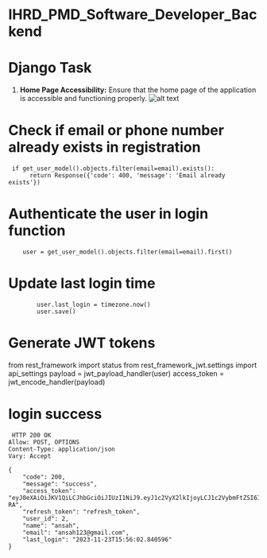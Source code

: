 # IHRD_PMD_Software_Developer_Backend

# Django Task

1. **Home Page Accessibility:** Ensure that the home page of the application is accessible and functioning properly.
![alt text](https://drive.google.com/file/d/1btYMhjLKNKOpSPbQ35u0I2t25cskyBzU/view?usp=sharing)

# Check if email or phone number already exists in registration
 
	 if get_user_model().objects.filter(email=email).exists():
	      return Response({'code': 400, 'message': 'Email already exists'})
      
      
# Authenticate the user in login function 
        user = get_user_model().objects.filter(email=email).first()
        
# Update last login time
            user.last_login = timezone.now()
            user.save()
 
# Generate JWT tokens
  from rest_framework import status
  from rest_framework_jwt.settings import api_settings
            payload = jwt_payload_handler(user)
            access_token = jwt_encode_handler(payload)
            
# login success 

	 HTTP 200 OK
	Allow: POST, OPTIONS
	Content-Type: application/json
	Vary: Accept

	{
	    "code": 200,
	    "message": "success",
	    "access_token": "eyJ0eXAiOiJKV1QiLCJhbGciOiJIUzI1NiJ9.eyJ1c2VyX2lkIjoyLCJ1c2VybmFtZSI6ImFuc2FoMTIzQGdtYWlsLmNvbSIsImV4cCI6MTcwMDc1NTI2MiwiZW1haWwiOiJhbnNhaDEyM0BnbWFpbC5jb20ifQ.4ZxVjPyBN1RxTD8KfxoONkqJbeIUh83gM2nbojXI-RA",
	    "refresh_token": "refresh_token",
	    "user_id": 2,
	    "name": "ansah",
	    "email": "ansah123@gmail.com",
	    "last_login": "2023-11-23T15:56:02.840596"
	}
